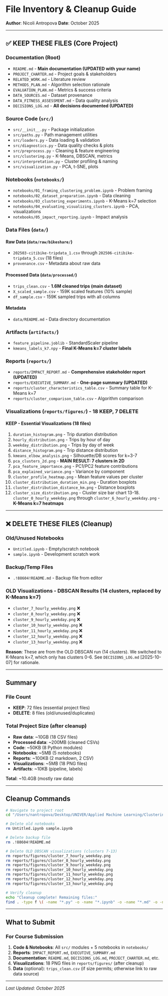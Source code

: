 # File Inventory & Cleanup Guide

**Author**: Nicoli Antropova
**Date**: October 2025

---

## ✅ KEEP THESE FILES (Core Project)

### Documentation (Root)
- `README.md` - **Main documentation (UPDATED with your name)**
- `PROJECT_CHARTER.md` - Project goals & stakeholders
- `RELATED_WORK.md` - Literature review
- `METHODS_PLAN.md` - Algorithm selection rationale
- `EVALUATION_PLAN.md` - Metrics & success criteria
- `DATA_SOURCES.md` - Dataset provenance
- `DATA_FITNESS_ASSESSMENT.md` - Data quality analysis
- `DECISIONS_LOG.md` - **All decisions documented (UPDATED)**

### Source Code (`src/`)
- `src/__init__.py` - Package initialization
- `src/paths.py` - Path management utilities
- `src/loaders.py` - Data loading & validation
- `src/diagnostics.py` - Data quality checks & plots
- `src/preprocess.py` - Cleaning & feature engineering
- `src/clustering.py` - K-Means, DBSCAN, metrics
- `src/interpretation.py` - Cluster profiling & naming
- `src/visualization.py` - PCA, t-SNE, plots

### Notebooks (`notebooks/`)
- `notebooks/01_framing_clustering_problem.ipynb` - Problem framing
- `notebooks/02_dataset_preparation.ipynb` - Data cleaning
- `notebooks/03_clustering_experiments.ipynb` - K-Means k=7 selection
- `notebooks/04_evaluating_visualizing_clusters.ipynb` - PCA, visualizations
- `notebooks/05_impact_reporting.ipynb` - Impact analysis

### Data Files (`data/`)
#### Raw Data (`data/raw/bikeshare/`)
- `202503-citibike-tripdata_1.csv` through `202506-citibike-tripdata_5.csv` (18 files)
- `provenance.csv` - Metadata about raw data

#### Processed Data (`data/processed/`)
- `trips_clean.csv` - **1.6M cleaned trips (main dataset)**
- `X_scaled_sample.csv` - 159K scaled features (10% sample)
- `df_sample.csv` - 159K sampled trips with all columns

#### Metadata
- `data/README.md` - Data directory documentation

### Artifacts (`artifacts/`)
- `feature_pipeline.joblib` - StandardScaler pipeline
- `kmeans_labels_k7.npy` - **Final K-Means k=7 cluster labels**

### Reports (`reports/`)
- `reports/IMPACT_REPORT.md` - **Comprehensive stakeholder report (UPDATED)**
- `reports/EXECUTIVE_SUMMARY.md` - **One-page summary (UPDATED)**
- `reports/cluster_characteristics_table.csv` - Summary table for K-Means k=7
- `reports/cluster_comparison_table.csv` - Algorithm comparison

### Visualizations (`reports/figures/`) - **18 KEEP, 7 DELETE**

#### KEEP - Essential Visualizations (18 files)
1. `duration_histogram.png` - Trip duration distribution
2. `hourly_distribution.png` - Trips by hour of day
3. `weekday_distribution.png` - Trips by day of week
4. `distance_histogram.png` - Trip distance distribution
5. `kmeans_elbow_analysis.png` - Silhouette/DB scores for k=3-7
6. `pca_clusters_2d.png` - **MAIN RESULT: 7 clusters in 2D**
7. `pca_feature_importance.png` - PC1/PC2 feature contributions
8. `pca_explained_variance.png` - Variance by component
9. `cluster_profile_heatmap.png` - Mean feature values per cluster
10. `cluster_distribution_duration_min.png` - Duration boxplots
11. `cluster_distribution_distance_km.png` - Distance boxplots
12. `cluster_size_distribution.png` - Cluster size bar chart
13-18. `cluster_0_hourly_weekday.png` through `cluster_6_hourly_weekday.png` - **K-Means k=7 heatmaps**

---

## ❌ DELETE THESE FILES (Cleanup)

### Old/Unused Notebooks
- `Untitled.ipynb` - Empty/scratch notebook
- `sample.ipynb` - Development scratch work


### Backup/Temp Files
- `.!88604!README.md` - Backup file from editor

### OLD Visualizations - DBSCAN Results (14 clusters, replaced by K-Means k=7)
- `cluster_7_hourly_weekday.png` ❌
- `cluster_8_hourly_weekday.png` ❌
- `cluster_9_hourly_weekday.png` ❌
- `cluster_10_hourly_weekday.png` ❌
- `cluster_11_hourly_weekday.png` ❌
- `cluster_12_hourly_weekday.png` ❌
- `cluster_13_hourly_weekday.png` ❌

**Reason**: These are from the OLD DBSCAN run (14 clusters). We switched to K-Means k=7, which only has clusters 0-6. See `DECISIONS_LOG.md` [2025-10-07] for rationale.

---

## Summary

### File Count
- **KEEP**: 72 files (essential project files)
- **DELETE**: 8 files (old/unused/duplicates)

### Total Project Size (after cleanup)
- **Raw data**: ~10GB (18 CSV files)
- **Processed data**: ~200MB (cleaned CSVs)
- **Code**: ~50KB (8 Python modules)
- **Notebooks**: ~5MB (5 notebooks)
- **Reports**: ~100KB (2 markdown, 2 CSV)
- **Visualizations**: ~5MB (18 PNG files)
- **Artifacts**: ~10KB (pipeline, labels)

**Total**: ~10.4GB (mostly raw data)

---

## Cleanup Commands

```bash
# Navigate to project root
cd "/Users/nantropova/Desktop/UNIVER/Applied Machine Learning/Clustering Urban Cyclists"

# Delete old notebooks
rm Untitled.ipynb sample.ipynb

# Delete backup file
rm .!88604!README.md

# Delete OLD DBSCAN visualizations (clusters 7-13)
rm reports/figures/cluster_7_hourly_weekday.png
rm reports/figures/cluster_8_hourly_weekday.png
rm reports/figures/cluster_9_hourly_weekday.png
rm reports/figures/cluster_10_hourly_weekday.png
rm reports/figures/cluster_11_hourly_weekday.png
rm reports/figures/cluster_12_hourly_weekday.png
rm reports/figures/cluster_13_hourly_weekday.png

# Verify cleanup
echo "Cleanup complete! Remaining files:"
find . -type f \( -name "*.py" -o -name "*.ipynb" -o -name "*.md" -o -name "*.csv" -o -name "*.png" \) -not -path "./.venv/*" | wc -l
```

---

## What to Submit

### For Course Submission
1. **Code & Notebooks**: All `src/` modules + 5 notebooks in `notebooks/`
2. **Reports**: `IMPACT_REPORT.md`, `EXECUTIVE_SUMMARY.md`
3. **Documentation**: `README.md`, `DECISIONS_LOG.md`, `PROJECT_CHARTER.md`, etc.
4. **Visualizations**: 18 PNG files in `reports/figures/` (after cleanup)
5. **Data** (optional): `trips_clean.csv` (if size permits; otherwise link to raw data source)

---

*Last Updated: October 2025*
